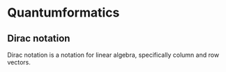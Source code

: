 # Quantumformatics

## Dirac notation

Dirac notation is a notation for linear algebra, specifically column and row vectors.